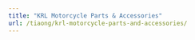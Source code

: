 ```yaml
---
title: "KRL Motorcycle Parts & Accessories"
url: /tiaong/krl-motorcycle-parts-and-accessories/
---
```

